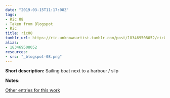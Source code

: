 ```yaml
---
date: "2019-03-15T11:17:08Z"
tags:
- Ric 08
- Taken from Blogspot
- Ric
title: ric08
tumblr_url: https://ric-unknownartist.tumblr.com/post/183469508052/ric08
alias:
- 183469508052
resources:
- src: "_blogspot-08.png"
---
```


**Short description:** Sailing boat next to a harbour / slip

**Notes:**

[Other entries for this work](/tags/Ric-08)
